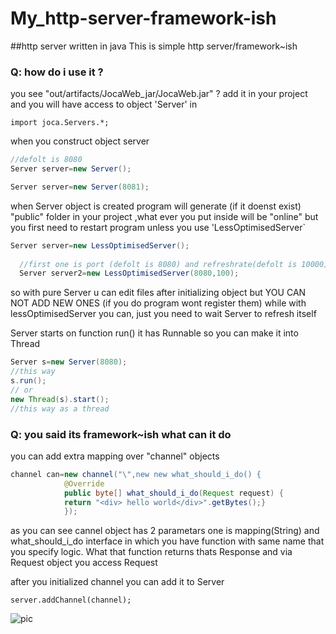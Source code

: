 # My_http-server-framework-ish
##http server written in java
This is simple http server/framework~ish

### Q: how do i use it ?

you see "out/artifacts/JocaWeb_jar/JocaWeb.jar" ?
add it in your project and you will have access to object 'Server' in 

`
import joca.Servers.*;
`


when you construct object server 

```java
//defolt is 8080
Server server=new Server();

Server server=new Server(8081);
```

when Server object is created program will generate (if it doenst exist) "public" folder in your project ,what ever you put inside will be "online" but you first need to restart program unless you use 'LessOptimisedServer`

```java
Server server=new LessOptimisedServer();
  
  //first one is port (defolt is 8080) and refreshrate(defolt is 10000)
  Server server2=new LessOptimisedServer(8080,100);
```
so with pure Server u can edit files after initializing object but YOU CAN NOT ADD NEW ONES (if you do program wont register them) while with lessOptimisedServer you can, just you need to wait Server to refresh itself


Server starts on function run() it has Runnable so you can make it into Thread

```java
Server s=new Server(8080);
//this way 
s.run();
// or
new Thread(s).start();
//this way as a thread
```

### Q: you said its framework~ish what can it do


you can add extra mapping over "channel" objects 

```java
channel can=new channel("\",new new what_should_i_do() {
            @Override
            public byte[] what_should_i_do(Request request) {
            return "<div> hello world</div>".getBytes();}
            });
```
as you can see cannel object has 2 parametars one is mapping(String) and what_should_i_do interface in which you have function with same name that you specify logic.
What that function returns thats Response and via Request object you access Request

after you initialized channel you can add it to Server

`
server.addChannel(channel);
`


![pic](https://i.ibb.co/vkWnSmN/Bez-naslova.png)



